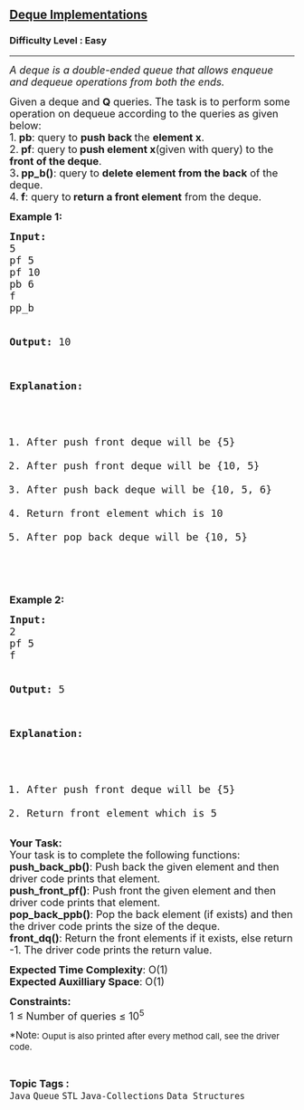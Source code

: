 <h2><a href="https://practice.geeksforgeeks.org/problems/deque-implementations/1?page=1&difficulty[]=0&category[]=Queue&sortBy=submissions">Deque Implementations</a></h2><h3>Difficulty Level : Easy</h3><hr><div class="problems_problem_content__Xm_eO"><p><em><span style="font-size: 18px;">A deque is a double-ended queue that allows enqueue and dequeue operations from both the ends.</span></em></p>
<p><span style="font-size: 18px;">Given a deque and <strong>Q</strong> queries. The task is to perform some operation on dequeue according to the queries as given below:<br>1.<strong> pb</strong>: query to <strong>push back </strong>the <strong>element x</strong>.<br>2.<strong> pf</strong>: query to<strong> push element x</strong>(given with query) to the <strong>front of the deque</strong>.<br>3<strong>. pp_b()</strong>: query to <strong>delete element from the back</strong> of the deque.<br>4.<strong> f</strong>: query to<strong> return a front element</strong> from the deque.</span></p>
<p><span style="font-size: 18px;"><strong>Example 1:</strong></span></p>
<pre><span style="font-size: 18px;"><strong>Input:</strong>
5
pf 5
pf 10
pb 6
f
pp_b

<strong>Output:</strong> 
10

<strong>Explanation:</strong> 
1. After push front deque will be {5}
2. After push front deque will be {10, 5}
3. After push back deque will be {10, 5, 6}
4. Return front element which is 10
5. After pop back deque will be {10, 5}
</span>
</pre>
<p><span style="font-size: 18px;"><strong>Example 2:</strong></span></p>
<pre><span style="font-size: 18px;"><strong>Input:</strong> 
2
pf 5 
f

<strong>Output:</strong> 
5 

<strong>Explanation:</strong>
1. After push front deque will be {5}
2. Return front element which is 5
</span></pre>
<p><span style="font-size: 18px;"><strong>Your Task:</strong><br>Your task is to complete the following functions:<br><strong>push_back_pb()</strong>: Push back the given element and then driver code prints that element.<br><strong>push_front_pf()</strong>: Push front the given element and then driver code prints that element.<br><strong>pop_back_ppb()</strong>: Pop the back element (if exists) and then the driver code prints the size of the deque.<br><strong>front_dq()</strong>: Return the front elements if it exists, else return -1. The driver code prints the return value.</span></p>
<p><span style="font-size: 18px;"><strong>Expected Time Complexity</strong>: O(1)<br><strong>Expected Auxilliary Space</strong>: O(1)</span></p>
<p><span style="font-size: 18px;"><strong>Constraints:</strong><br>1 ≤ Number of queries ≤ 10<sup>5</sup></span></p>
<p><span style="font-size: 20px;"><sup>*Note:</sup></span><span style="font-size: 18px;"><sup> Ouput is also printed after every method call, see the driver code.</sup></span></p></div><br><p><span style=font-size:18px><strong>Topic Tags : </strong><br><code>Java</code>&nbsp;<code>Queue</code>&nbsp;<code>STL</code>&nbsp;<code>Java-Collections</code>&nbsp;<code>Data Structures</code>&nbsp;